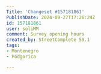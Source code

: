 ```yaml
---
Title: 'Changeset #157181861'
PublishDate: 2024-09-27T17:26:24Z
id: 157181861
user: soliMM
comment: Survey opening hours
created_by: StreetComplete 59.1
tags:
- Montenegro
- Podgorica

---
```

